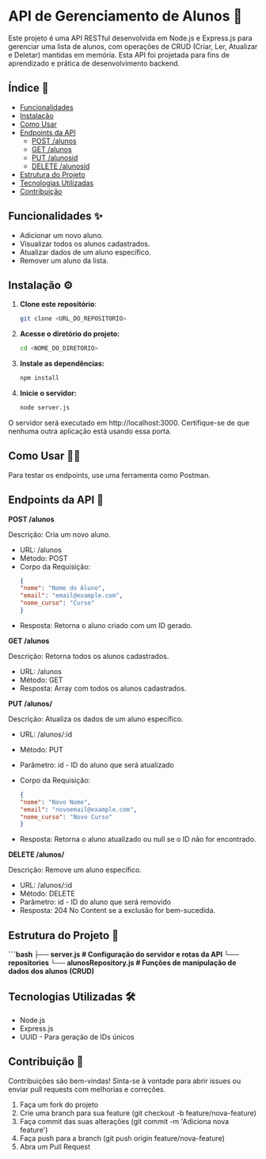 # API de Gerenciamento de Alunos 🚀

Este projeto é uma API RESTful desenvolvida em Node.js e Express.js para gerenciar uma lista de alunos, com operações de CRUD (Criar, Ler, Atualizar e Deletar) mantidas em memória. Esta API foi projetada para fins de aprendizado e prática de desenvolvimento backend.

## Índice 📑

- [Funcionalidades](#funcionalidades-)
- [Instalação](#instalação-)
- [Como Usar](#como-usar-)
- [Endpoints da API](#endpoints-da-api-)
  - [POST /alunos](#post-alunos)
  - [GET /alunos](#get-alunos)
  - [PUT /alunosid](#put-alunosid)
  - [DELETE /alunosid](#delete-alunosid)
- [Estrutura do Projeto](#estrutura-do-projeto-)
- [Tecnologias Utilizadas](#tecnologias-utilizadas-)
- [Contribuição](#contribuição-)

## Funcionalidades ✨

- Adicionar um novo aluno.
- Visualizar todos os alunos cadastrados.
- Atualizar dados de um aluno específico.
- Remover um aluno da lista.

## Instalação ⚙️

1. **Clone este repositório**:
   ```bash
   git clone <URL_DO_REPOSITORIO>

2. **Acesse o diretório do projeto:**

   ```bash
   cd <NOME_DO_DIRETORIO>

3. **Instale as dependências:**

   ```bash
   npm install

4. **Inicie o servidor:**

   ```bash
   node server.js

O servidor será executado em http://localhost:3000. Certifique-se de que nenhuma outra aplicação está usando essa porta.

## Como Usar 👨‍💻
Para testar os endpoints, use uma ferramenta como Postman.

## Endpoints da API 🔗

**POST /alunos**

Descrição: Cria um novo aluno.

- URL: /alunos
- Método: POST
- Corpo da Requisição:
   ```json
   {
  "nome": "Nome do Aluno",
  "email": "email@example.com",
  "nome_curso": "Curso"
   }

- Resposta: Retorna o aluno criado com um ID gerado.

**GET /alunos**

Descrição: Retorna todos os alunos cadastrados.

- URL: /alunos
- Método: GET
- Resposta: Array com todos os alunos cadastrados.
  
**PUT /alunos/**

Descrição: Atualiza os dados de um aluno específico.

- URL: /alunos/:id
- Método: PUT
- Parâmetro: id - ID do aluno que será atualizado

- Corpo da Requisição:
   ```json
   {
  "nome": "Novo Nome",
  "email": "novoemail@example.com",
  "nome_curso": "Novo Curso"
   }

- Resposta: Retorna o aluno atualizado ou null se o ID não for encontrado.

**DELETE /alunos/**

Descrição: Remove um aluno específico.

- URL: /alunos/:id
- Método: DELETE
- Parâmetro: id - ID do aluno que será removido
- Resposta: 204 No Content se a exclusão for bem-sucedida.

## Estrutura do Projeto 📂

**```bash
├── server.js                   # Configuração do servidor e rotas da API
└── repositories
  └── alunosRepository.js      # Funções de manipulação de dados dos alunos (CRUD)**


## Tecnologias Utilizadas 🛠️
- Node.js
- Express.js
- UUID - Para geração de IDs únicos

## Contribuição 🤝
Contribuições são bem-vindas! Sinta-se à vontade para abrir issues ou enviar pull requests com melhorias e correções.

1. Faça um fork do projeto
2. Crie uma branch para sua feature (git checkout -b feature/nova-feature)
3. Faça commit das suas alterações (git commit -m 'Adiciona nova feature')
4. Faça push para a branch (git push origin feature/nova-feature)
5. Abra um Pull Request

